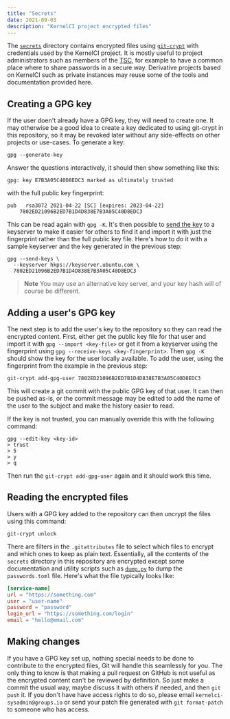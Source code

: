 ```yaml
---
title: "Secrets"
date: 2021-09-03
description: "KernelCI project encrypted files"
---
```


The [`secrets`](https://github.com/kernelci/kernelci-project/tree/main/secrets)
directory contains encrypted files using
[`git-crypt`](https://www.agwa.name/projects/git-crypt/) with credentials used
by the KernelCI project.  It is mostly useful to project administrators such as
members of the [TSC](/org/tsc), for example to have a common place where
to share passwords in a secure way.  Derivative projects based on KernelCI such
as private instances may reuse some of the tools and documentation provided
here.


## Creating a GPG key

If the user doen't already have a GPG key, they will need to create one.  It
may otherwise be a good idea to create a key dedicated to using git-crypt in
this repository, so it may be revoked later without any side-effects on other
projects or use-cases.  To generate a key:

```
gpg --generate-key
```

Answer the questions interactively, it should then show something like this:

```
gpg: key E7B3A05C40D8EDC3 marked as ultimately trusted
```

with the full public key fingerprint:

```
pub   rsa3072 2021-04-22 [SC] [expires: 2023-04-22]
    7802ED21096B2ED7B1D4D838E7B3A05C40D8EDC3
```

This can be read again with `gpg -K`.  It's then possible to [send the
key](https://www.gnupg.org/gph/en/manual/x457.html) to a keyserver to make it
easier for others to find it and import it with just the fingerprint rather
than the full public key file.  Here's how to do it with a sample keyserver and
the key generated in the previous step:

```
gpg --send-keys \
  --keyserver hkps://keyserver.ubuntu.com \
  7802ED21096B2ED7B1D4D838E7B3A05C40D8EDC3
```

> **Note** You may use an alternative key server, and your key hash will of
course be different.

## Adding a user's GPG key

The next step is to add the user's key to the repository so they can read the
encrypted content.  First, either get the public key file for that user and
import it with `gpg --import <key-file>` or get it from a keyserver using the
fingerprint using `gpg --receive-keys <key-fingerprint>`.  Then `gpg -K` should
show the key for the user locally available.  To add the user, using the
fingerprint from the example in the previous step:

```
git-crypt add-gpg-user 7802ED21096B2ED7B1D4D838E7B3A05C40D8EDC3
```

This will create a git commit with the public GPG key of that user.  It can
then be pushed as-is, or the commit message may be edited to add the name of
the user to the subject and make the history easier to read.

If the key is not trusted, you can manually override this with the following
command:

```
gpg --edit-key <key-id>
> trust
> 5
> y
> q
```

Then run the `git-crypt add-gpg-user` again and it should work this time.


## Reading the encrypted files

Users with a GPG key added to the repository can then uncrypt the files using
this command:

```
git-crypt unlock
```

There are filters in the `.gitattributes` file to select which files to encrypt
and which ones to keep as plain text.  Essentially, all the contents of the
`secrets` directory in this repository are encrypted except some documentation
and utility scripts such as
[`dump.py`](https://github.com/kernelci/kernelci-project/blob/main/secrets/dump.py)
to dump the `passwords.toml` file.  Here's what the file typically looks like:
```toml
[service-name]
url = "https://something.com"
user = "user-name"
password = "password"
login_url = "https://something.com/login"
email = "hello@email.com"
```

## Making changes

If you have a GPG key set up, nothing special needs to be done to contribute to
the encrypted files, Git will handle this seamlessly for you.  The only thing
to know is that making a pull request on GitHub is not useful as the encrypted
content can't be reviewed by definition.  So just make a commit the usual way,
maybe discuss it with others if needed, and then `git push` it.  If you don't
have have access rights to do so, please email `kernelci-sysadmin@groups.io` or
send your patch file generated with `git format-patch` to someone who has
access.

